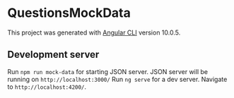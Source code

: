 # QuestionsMockData

This project was generated with [Angular CLI](https://github.com/angular/angular-cli) version 10.0.5.

## Development server

Run `npm run mock-data` for starting JSON server. JSON server will be running on `http://localhost:3000/`
Run `ng serve` for a dev server. Navigate to `http://localhost:4200/`.


